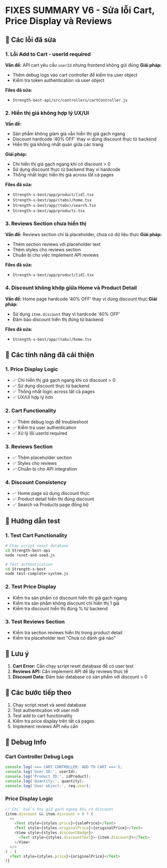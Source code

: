 # FIXES SUMMARY V6 - Sửa lỗi Cart, Price Display và Reviews

## 🔧 Các lỗi đã sửa

### 1. Lỗi Add to Cart - userId required
**Vấn đề:** API cart yêu cầu `userId` nhưng frontend không gửi đúng
**Giải pháp:** 
- Thêm debug logs vào cart controller để kiểm tra user object
- Kiểm tra token authentication và user object

**Files đã sửa:**
- `Strength-best-api/src/controllers/cartController.js`

### 2. Hiển thị giá không hợp lý UX/UI
**Vấn đề:** 
- Sản phẩm không giảm giá vẫn hiển thị giá gạch ngang
- Discount hardcode '40% OFF' thay vì dùng discount thực từ backend
- Hiển thị giá không nhất quán giữa các trang

**Giải pháp:**
- Chỉ hiển thị giá gạch ngang khi có discount > 0
- Sử dụng discount thực từ backend thay vì hardcode
- Thống nhất logic hiển thị giá across tất cả pages

**Files đã sửa:**
- `Strength-s-best/app/product/[id].tsx`
- `Strength-s-best/app/(tabs)/home.tsx`
- `Strength-s-best/app/(tabs)/search.tsx`
- `Strength-s-best/app/products.tsx`

### 3. Reviews Section chưa hiển thị
**Vấn đề:** Reviews section chỉ là placeholder, chưa có dữ liệu thực
**Giải pháp:** 
- Thêm section reviews với placeholder text
- Thêm styles cho reviews section
- Chuẩn bị cho việc implement API reviews

**Files đã sửa:**
- `Strength-s-best/app/product/[id].tsx`

### 4. Discount không khớp giữa Home và Product Detail
**Vấn đề:** Home page hardcode '40% OFF' thay vì dùng discount thực
**Giải pháp:** 
- Sử dụng `item.discount` thay vì hardcode '40% OFF'
- Đảm bảo discount hiển thị đúng từ backend

**Files đã sửa:**
- `Strength-s-best/app/(tabs)/home.tsx`

## 🎯 Các tính năng đã cải thiện

### 1. Price Display Logic
- ✅ Chỉ hiển thị giá gạch ngang khi có discount > 0
- ✅ Sử dụng discount thực từ backend
- ✅ Thống nhất logic across tất cả pages
- ✅ UX/UI hợp lý hơn

### 2. Cart Functionality
- ✅ Thêm debug logs để troubleshoot
- ✅ Kiểm tra user authentication
- ✅ Xử lý lỗi userId required

### 3. Reviews Section
- ✅ Thêm placeholder section
- ✅ Styles cho reviews
- ✅ Chuẩn bị cho API integration

### 4. Discount Consistency
- ✅ Home page sử dụng discount thực
- ✅ Product detail hiển thị đúng discount
- ✅ Search và Products page đồng bộ

## 🚀 Hướng dẫn test

### 1. Test Cart Functionality
```bash
# Chạy script reset database
cd Strength-best-api
node reset-and-seed.js

# Test authentication
cd Strength-s-best
node test-complete-system.js
```

### 2. Test Price Display
- Kiểm tra sản phẩm có discount hiển thị giá gạch ngang
- Kiểm tra sản phẩm không discount chỉ hiển thị 1 giá
- Kiểm tra discount hiển thị đúng % từ backend

### 3. Test Reviews Section
- Kiểm tra section reviews hiển thị trong product detail
- Kiểm tra placeholder text "Chưa có đánh giá nào"

## 📝 Lưu ý

1. **Cart Error:** Cần chạy script reset database để có user test
2. **Reviews API:** Cần implement API để lấy reviews thực tế
3. **Discount Data:** Đảm bảo database có sản phẩm với discount > 0

## 🔄 Các bước tiếp theo

1. Chạy script reset và seed database
2. Test authentication với user mới
3. Test add to cart functionality
4. Kiểm tra price display trên tất cả pages
5. Implement reviews API nếu cần

## 🐛 Debug Info

### Cart Controller Debug Logs
```javascript
console.log('=== CART CONTROLLER: ADD TO CART ===');
console.log('User ID:', userId);
console.log('Product ID:', idProduct);
console.log('Quantity:', quantity);
console.log('User object:', req.user);
```

### Price Display Logic
```javascript
// Chỉ hiển thị giá gạch ngang khi có discount
{item.discount && item.discount > 0 ? (
  <>
    <Text style={styles.price}>{salePrice}</Text>
    <Text style={styles.originalPrice}>{originalPrice}</Text>
    <View style={styles.discountBadge}>
      <Text style={styles.discountText}>-{item.discount}%</Text>
    </View>
  </>
) : (
  <Text style={styles.price}>{originalPrice}</Text>
)}
``` 